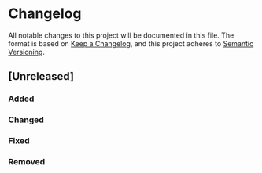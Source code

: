 # Changelog

All notable changes to this project will be documented in this file. ​ The format is based
on [Keep a Changelog](https://keepachangelog.com/en/1.0.0/), and this project adheres
to [Semantic Versioning](https://semver.org/spec/v2.0.0.html). ​ ​

## [Unreleased]

### Added

### Changed

### Fixed

### Removed
